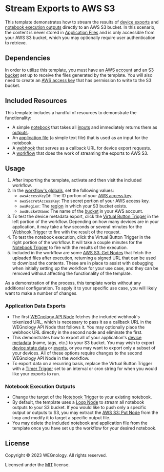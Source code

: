 # Stream Exports to AWS S3

This template demonstrates how to stream the results of [device exports](https://docs.app.wnology.io/devices/overview/#exporting-devices) and [notebook execution outputs](https://docs.app.wnology.io/notebooks/outputs/) directly to an AWS S3 bucket. In this scenario, the content is never stored in [Application Files](https://docs.app.wnology.io/applications/files/) and is only accessible from your AWS S3 bucket, which you may optionally require user authentication to retrieve.

## Dependencies

In order to utilize this template, you must have an [AWS account](https://aws.amazon.com/) and an [S3 bucket](https://aws.amazon.com/s3/) set up to receive the files generated by the template. You will also need to create an [AWS access key](https://docs.aws.amazon.com/IAM/latest/UserGuide/id_credentials_access-keys.html) that has permission to write to the S3 bucket.

## Included Resources

This template includes a handful of resources to demonstrate the functionality:

- A simple [notebook](https://docs.app.wnology.io/notebooks/overview/) that takes all [inputs](https://docs.app.wnology.io/notebooks/overview/#inputs) and immediately returns them as [outputs](https://docs.app.wnology.io/notebooks/overview/#output).
- An [application file](https://docs.app.wnology.io/applications/files/) (a simple text file) that is used as an input for the notebook.
- A [webhook](https://docs.app.wnology.io/applications/webhooks/) that serves as a callback URL for device export requests.
- A [workflow](https://docs.app.wnology.io/applications/webhooks/) that does the work of streaming the exports to AWS S3.

## Usage

1. After importing the template, activate and then visit the included workflow.
2. In the [workflow's globals](https://docs.app.wnology.io/workflows/overview/#workflow-globals), set the following values:
   - `awsAccessKeyId`: The ID portion of your [AWS access key](https://docs.aws.amazon.com/IAM/latest/UserGuide/id_credentials_access-keys.html).
   - `awsSecretAccessKey`: The secret portion of your AWS access key. 
   - `awsRegion`: The [region](https://aws.amazon.com/about-aws/global-infrastructure/regions_az/) in which your S3 bucket exists.
   - `awsBucketName`: The name of the [bucket](https://docs.aws.amazon.com/AmazonS3/latest/userguide/UsingBucket.html) in your AWS account.
3. To test the device metadata export, click the [Virtual Button Trigger](https://docs.app.wnology.io/workflows/triggers/virtual-button/) in the left portion of the workflow. Depending on how many devices are in your application, it may take a few seconds or several minutes for the [Webhook Trigger](https://docs.app.wnology.io/workflows/triggers/webhook/) to fire with the result of the request.
4. To test the notebook execution, click the Virtual Button Trigger in the right portion of the workflow. It will take a couple minutes for the [Notebook Trigger](https://docs.app.wnology.io/workflows/triggers/notebook/) to fire with the results of the execution.
5. Included in the workflow are some [AWS S3: Get Nodes](https://docs.app.wnology.io/workflows/data/aws-s3-get/) that fetch the uploaded files after execution, returning a signed URL that can be used to download the contents. These are in place to assist with debugging when initially setting up the workflow for your use case, and they can be removed without affecting the functionality of the template.

As a demonstration of the process, this template works without any additional configuration. To apply it to your specific use case, you will likely want to make a number of changes.

### Application Data Exports

- The first [WEGnology API Node](https://docs.app.wnology.io/workflows/data/losant-api/) fetches the included webhook's tokenized URL, which is necessary to pass it as a callback URL in the WEGnology API Node that follows it. You may optionally place the webhook URL directly in the second node and eliminate the first.
- This demonstrates how to export all of your application's [device metadata](https://docs.app.wnology.io/rest-api/devices/#export) (name, tags, etc.) to your S3 bucket. You may wish to export [device state data](https://docs.app.wnology.io/rest-api/data/#export) or [events](https://docs.app.wnology.io/rest-api/events/#export), or you may want to export only a subset of your devices. All of these options require changes to the second WEGnology API Node in the workflow.
- To export data on a recurring basis, replace the Virtual Button Trigger with a [Timer Trigger](https://docs.app.wnology.io/workflows/triggers/timer/) set to an interval or cron string for when you would like your exports to run.

### Notebook Execution Outputs

- Change the target of the [Notebook Trigger](https://docs.app.wnology.io/workflows/triggers/notebook/) to your existing notebook.
- By default, the template uses a [Loop Node](https://docs.app.wnology.io/workflows/logic/loop/) to stream all notebook outputs to your S3 bucket. If you would like to push only a specific output or outputs to S3, you may extract the [AWS S3: Put Node](https://docs.app.wnology.io/workflows/data/aws-s3-put/) from the loop and modify it to target a specific output file.
- You may delete the included notebook and application file from the template once you have set up the workflow for your desired notebook.

## License

Copyright &copy; 2023 WEGnology. All rights reserved.

Licensed under the [MIT](https://github.com/WEGnology/wegnology-templates/blob/master/LICENSE.txt) license.
